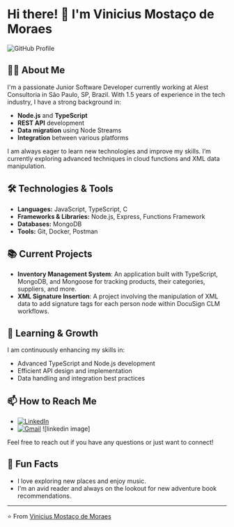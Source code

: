 # Hi there! 👋 I'm Vinicius Mostaço de Moraes

![GitHub Profile](https://avatars.githubusercontent.com/u/your-profile-id) <!-- Substitute your GitHub avatar URL -->

## 👨‍💻 About Me

I'm a passionate Junior Software Developer currently working at Alest Consultoria in São Paulo, SP, Brazil. With 1.5 years of experience in the tech industry, I have a strong background in:

- **Node.js** and **TypeScript**
- **REST API** development
- **Data migration** using Node Streams
- **Integration** between various platforms

I am always eager to learn new technologies and improve my skills. I’m currently exploring advanced techniques in cloud functions and XML data manipulation.

## 🛠️ Technologies & Tools

- **Languages:** JavaScript, TypeScript, C
- **Frameworks & Libraries:** Node.js, Express, Functions Framework
- **Databases:** MongoDB
- **Tools:** Git, Docker, Postman

## 📚 Current Projects

- **Inventory Management System**: An application built with TypeScript, MongoDB, and Mongoose for tracking products, their categories, suppliers, and more.
- **XML Signature Insertion**: A project involving the manipulation of XML data to add signature tags for each person node within DocuSign CLM workflows.

## 🌱 Learning & Growth

I am continuously enhancing my skills in:

- Advanced TypeScript and Node.js development
- Efficient API design and implementation
- Data handling and integration best practices

## 📫 How to Reach Me

- [![LinkedIn](https://img.shields.io/badge/-LinkedIn-blue?style=flat-square&logo=LinkedIn)]([https://www.linkedin.com/in/your-linkedin-username](https://www.linkedin.com/in/vinicius-mosta%C3%A7o-de-moraes-3b3572253/))
- [![Gmail](https://img.shields.io/badge/-Gmail-D14836?style=flat-square&logo=Gmail&logoColor=white)](mailto:insira-seu-email-aqui@gmail.com)
![linkedin image]

Feel free to reach out if you have any questions or just want to connect!

## 🌟 Fun Facts

- I love exploring new places and enjoy music.
- I'm an avid reader and always on the lookout for new adventure book recommendations.

---

⭐️ From [Vinicius Mostaço de Moraes](https://github.com/vinimostaco) 
